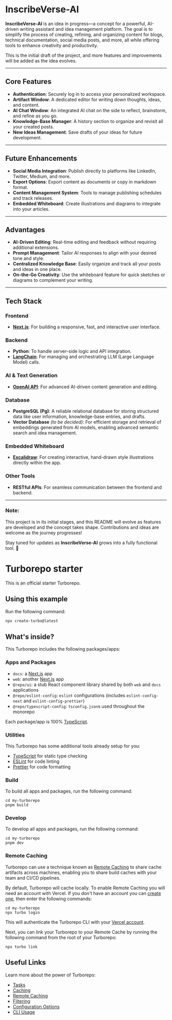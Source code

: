 # **InscribeVerse-AI**  

**InscribeVerse-AI** is an idea in progress—a concept for a powerful, AI-driven writing assistant and idea management platform. The goal is to simplify the process of creating, refining, and organizing content for blogs, technical documentation, social media posts, and more, all while offering tools to enhance creativity and productivity.  

This is the initial draft of the project, and more features and improvements will be added as the idea evolves.  

---

## **Core Features**  

- **Authentication**: Securely log in to access your personalized workspace.  
- **Artifact Window**: A dedicated editor for writing down thoughts, ideas, and content.  
- **AI Chat Window**: An integrated AI chat on the side to reflect, brainstorm, and refine as you go.  
- **Knowledge-Base Manager**: A history section to organize and revisit all your created posts.  
- **New Ideas Management**: Save drafts of your ideas for future development.  

---

## **Future Enhancements**  

- **Social Media Integration**: Publish directly to platforms like LinkedIn, Twitter, Medium, and more.  
- **Export Options**: Export content as documents or copy in markdown format.  
- **Content Management System**: Tools to manage publishing schedules and track releases.  
- **Embedded Whiteboard**: Create illustrations and diagrams to integrate into your articles.  

---

## **Advantages**  

- **AI-Driven Editing**: Real-time editing and feedback without requiring additional extensions.  
- **Prompt Management**: Tailor AI responses to align with your desired tone and style.  
- **Centralized Knowledge Base**: Easily organize and track all your posts and ideas in one place.  
- **On-the-Go Creativity**: Use the whiteboard feature for quick sketches or diagrams to complement your writing.  

---


## **Tech Stack**  

### **Frontend**  
- **[Next.js](https://nextjs.org/)**: For building a responsive, fast, and interactive user interface.  

### **Backend**  
- **Python**: To handle server-side logic and API integration.  
- **[LangChain](https://www.langchain.com/)**: For managing and orchestrating LLM (Large Language Model) calls.  

### **AI & Text Generation**  
- **[OpenAI API](https://openai.com/api/)**: For advanced AI-driven content generation and editing.  

### **Database**  
- **PostgreSQL (Pg)**: A reliable relational database for storing structured data like user information, knowledge-base entries, and drafts.  
- **Vector Database** *(to be decided)*: For efficient storage and retrieval of embeddings generated from AI models, enabling advanced semantic search and idea management.  

### **Embedded Whiteboard**  
- **[Excalidraw](https://excalidraw.com/)**: For creating interactive, hand-drawn style illustrations directly within the app.  

### **Other Tools**  
- **RESTful APIs**: For seamless communication between the frontend and backend.  



---

### **Note:**  
This project is in its initial stages, and this README will evolve as features are developed and the concept takes shape. Contributions and ideas are welcome as the journey progresses!  

Stay tuned for updates as **InscribeVerse-AI** grows into a fully functional tool. 🚀  


# Turborepo starter

This is an official starter Turborepo.

## Using this example

Run the following command:

```sh
npx create-turbo@latest
```

## What's inside?

This Turborepo includes the following packages/apps:

### Apps and Packages

- `docs`: a [Next.js](https://nextjs.org/) app
- `web`: another [Next.js](https://nextjs.org/) app
- `@repo/ui`: a stub React component library shared by both `web` and `docs` applications
- `@repo/eslint-config`: `eslint` configurations (includes `eslint-config-next` and `eslint-config-prettier`)
- `@repo/typescript-config`: `tsconfig.json`s used throughout the monorepo

Each package/app is 100% [TypeScript](https://www.typescriptlang.org/).

### Utilities

This Turborepo has some additional tools already setup for you:

- [TypeScript](https://www.typescriptlang.org/) for static type checking
- [ESLint](https://eslint.org/) for code linting
- [Prettier](https://prettier.io) for code formatting

### Build

To build all apps and packages, run the following command:

```
cd my-turborepo
pnpm build
```

### Develop

To develop all apps and packages, run the following command:

```
cd my-turborepo
pnpm dev
```

### Remote Caching

Turborepo can use a technique known as [Remote Caching](https://turbo.build/repo/docs/core-concepts/remote-caching) to share cache artifacts across machines, enabling you to share build caches with your team and CI/CD pipelines.

By default, Turborepo will cache locally. To enable Remote Caching you will need an account with Vercel. If you don't have an account you can [create one](https://vercel.com/signup), then enter the following commands:

```
cd my-turborepo
npx turbo login
```

This will authenticate the Turborepo CLI with your [Vercel account](https://vercel.com/docs/concepts/personal-accounts/overview).

Next, you can link your Turborepo to your Remote Cache by running the following command from the root of your Turborepo:

```
npx turbo link
```

## Useful Links

Learn more about the power of Turborepo:

- [Tasks](https://turbo.build/repo/docs/core-concepts/monorepos/running-tasks)
- [Caching](https://turbo.build/repo/docs/core-concepts/caching)
- [Remote Caching](https://turbo.build/repo/docs/core-concepts/remote-caching)
- [Filtering](https://turbo.build/repo/docs/core-concepts/monorepos/filtering)
- [Configuration Options](https://turbo.build/repo/docs/reference/configuration)
- [CLI Usage](https://turbo.build/repo/docs/reference/command-line-reference)
